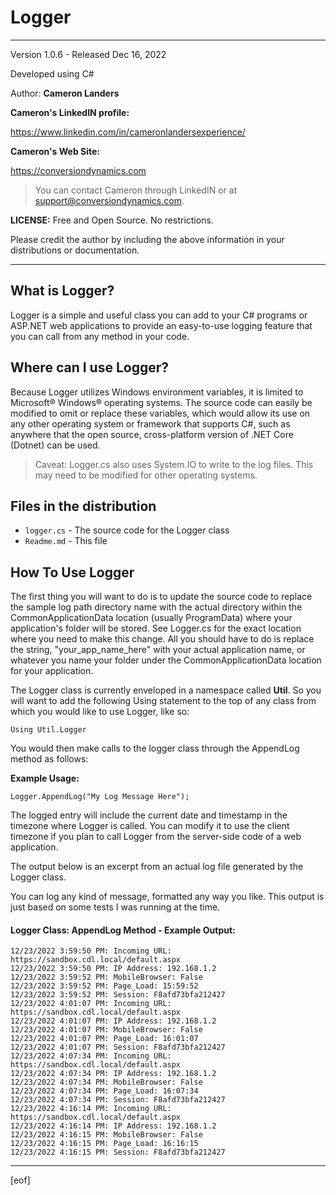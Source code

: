 
# Logger   
--------------------------------------------------------------
Version 1.0.6 - Released Dec 16, 2022

Developed using C#

Author: **Cameron Landers**

__Cameron's LinkedIN profile:__ 

https://www.linkedin.com/in/cameronlandersexperience/
 
__Cameron's Web Site:__

https://conversiondynamics.com

>You can contact Cameron through LinkedIN or at support@conversiondynamics.com.

__LICENSE:__ Free and Open Source. No restrictions. 

Please credit the author by including the above information in your distributions or documentation.

--------------------------------------------------------------
  
## What is Logger?
Logger is a simple and useful class you can add to your C# programs or ASP.NET web applications to provide an easy-to-use logging feature that you can call from any method in your code. 

## Where can I use Logger?

Because Logger utilizes Windows environment variables, it is limited to Microsoft&reg; Windows&reg; operating systems. The source code can easily be modified to omit or replace these variables, which would allow its use on any other operating system or framework that supports C#, such as anywhere that the open source, cross-platform version of .NET Core (Dotnet) can be used. 

>Caveat: Logger.cs also uses System.IO to write to the log files. This may need to be modified for other operating systems.

## Files in the distribution 
- `logger.cs` - The source code for the Logger class 
- `Readme.md` - This file
 
## How To Use Logger
The first thing you will want to do is to update the source code to replace the sample log path directory name with the actual directory within the CommonApplicationData location (usually ProgramData) where your application's folder will be stored. See Logger.cs for the exact location where you need to make this change. All you should have to do is replace the string, "your_app_name_here" with your actual application name, or whatever you name your folder under the CommonApplicationData location for your application.

The Logger class is currently enveloped in a namespace called __Util__. So you will want to add the following Using statement to the top of any class from which you would like to use Logger, like so:

`Using Util.Logger`

You would then make calls to the logger class through the AppendLog method as follows:

__Example Usage:__

 `Logger.AppendLog("My Log Message Here");`

The logged entry will include the current date and timestamp in the timezone where Logger is called. You can modify it to use the client timezone if you plan to call Logger from the server-side code of a web application. 

The output below is an excerpt from an actual log file generated by the Logger class. 

You can log any kind of message, formatted any way you like. This output is just based on some tests I was running at the time. 

#### Logger Class: AppendLog Method - Example Output:

    12/23/2022 3:59:50 PM: Incoming URL: https://sandbox.cdl.local/default.aspx
    12/23/2022 3:59:50 PM: IP Address: 192.168.1.2
    12/23/2022 3:59:52 PM: MobileBrowser: False
    12/23/2022 3:59:52 PM: Page_Load: 15:59:52
    12/23/2022 3:59:52 PM: Session: F8afd73bfa212427
    12/23/2022 4:01:07 PM: Incoming URL: https://sandbox.cdl.local/default.aspx
    12/23/2022 4:01:07 PM: IP Address: 192.168.1.2
    12/23/2022 4:01:07 PM: MobileBrowser: False
    12/23/2022 4:01:07 PM: Page_Load: 16:01:07
    12/23/2022 4:01:07 PM: Session: F8afd73bfa212427
    12/23/2022 4:07:34 PM: Incoming URL: https://sandbox.cdl.local/default.aspx
    12/23/2022 4:07:34 PM: IP Address: 192.168.1.2
    12/23/2022 4:07:34 PM: MobileBrowser: False
    12/23/2022 4:07:34 PM: Page_Load: 16:07:34
    12/23/2022 4:07:34 PM: Session: F8afd73bfa212427
    12/23/2022 4:16:14 PM: Incoming URL: https://sandbox.cdl.local/default.aspx
    12/23/2022 4:16:14 PM: IP Address: 192.168.1.2
    12/23/2022 4:16:15 PM: MobileBrowser: False
    12/23/2022 4:16:15 PM: Page_Load: 16:16:15
    12/23/2022 4:16:15 PM: Session: F8afd73bfa212427


---
[eof]  

  